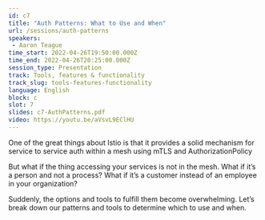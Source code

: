 ```yaml
---
id: c7
title: "Auth Patterns: What to Use and When"
url: /sessions/auth-patterns
speakers:
 - Aaron Teague
time_start: 2022-04-26T19:50:00.000Z
time_end: 2022-04-26T20:25:00.000Z
session_type: Presentation
track: Tools, features & functionality
track_slug: tools-features-functionality
language: English
block: c
slot: 7
slides: c7-AuthPatterns.pdf
video: https://youtu.be/aVsvL9EClHU
---
```


One of the great things about Istio is that it provides a solid mechanism for service to service auth within a mesh using mTLS and AuthorizationPolicy

But what if the thing accessing your services is not in the mesh. What if it’s a person and not a process? What if it’s a customer instead of an employee in your organization?

Suddenly, the options and tools to fulfill them become overwhelming. Let’s break down our patterns and tools to determine which to use and when.
